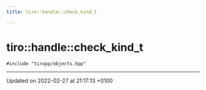 ```yaml
---
title: tiro::handle::check_kind_t

---
```


# tiro::handle::check_kind_t






`#include "tiropp/objects.hpp"`

-------------------------------

Updated on 2022-02-27 at 21:17:13 +0100